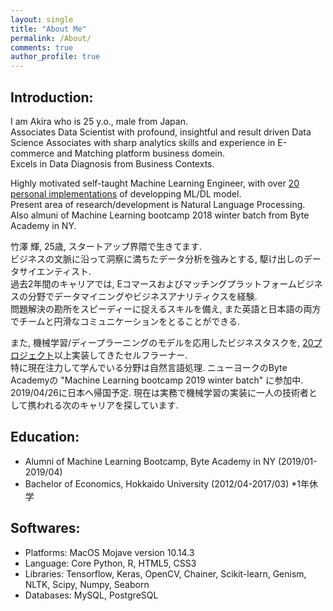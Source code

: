 ```yaml
---
layout: single
title: "About Me"
permalink: /About/
comments: true
author_profile: true
---
```


## Introduction:

I am Akira who is 25 y.o., male from Japan.   
Associates Data Scientist with profound, insightful and result driven Data Science Associates with sharp analytics skills and experience in E-commerce and Matching platform business domein.   
Excels in Data Diagnosis from Business Contexts.  
    
Highly motivated self-taught Machine Learning Engineer, with over [20 personal implementations](https://github.com/samurainote/portfolio) of developping ML/DL model.   
Present area of research/development is Natural Language Processing.  
Also almuni of Machine Learning bootcamp 2018 winter batch from Byte Academy in NY.   
  
竹澤 輝, 25歳, スタートアップ界隈で生きてます.  
ビジネスの文脈に沿って洞察に満ちたデータ分析を強みとする, 駆け出しのデータサイエンティスト.   
過去2年間のキャリアでは, Eコマースおよびマッチングプラットフォームビジネスの分野でデータマイニングやビジネスアナリティクスを経験.   
問題解決の勘所をスピーディーに捉えるスキルを備え, また英語と日本語の両方でチームと円滑なコミュニケーションをとることができる.    
    
また, 機械学習/ディープラーニングのモデルを応用したビジネスタスクを, [20プロジェクト](https://github.com/samurainote/portfolio)以上実装してきたセルフラーナー.   
特に現在注力して学んでいる分野は自然言語処理. ニューヨークのByte Academyの "Machine Learning bootcamp 2019 winter batch" に参加中.    
2019/04/26に日本へ帰国予定. 現在は実務で機械学習の実装に一人の技術者として携われる次のキャリアを探しています.   
    

## Education:
- Alumni of Machine Learning Bootcamp, Byte Academy in NY (2019/01-2019/04)
- Bachelor of Economics, Hokkaido University (2012/04-2017/03) *1年休学


## Softwares:
- Platforms: MacOS Mojave version 10.14.3 
- Language: Core Python, R, HTML5, CSS3 
- Libraries: Tensorflow, Keras, OpenCV, Chainer, Scikit-learn, Genism, NLTK, Scipy, Numpy, Seaborn 
- Databases: MySQL, PostgreSQL 


